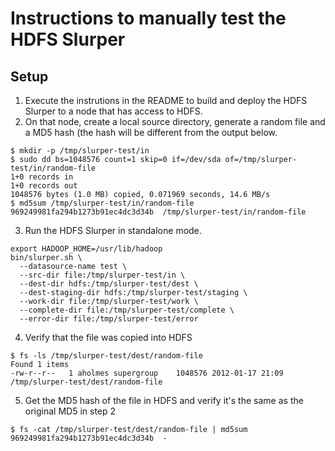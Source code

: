 Instructions to manually test the HDFS Slurper
==============================================

## Setup

1.  Execute the instrutions in the README to build and deploy the HDFS Slurper to a node that has access to HDFS.
2.  On that node, create a local source directory, generate a random file and a MD5 hash (the hash will
be different from the output below.
<pre><code>$ mkdir -p /tmp/slurper-test/in
$ sudo dd bs=1048576 count=1 skip=0 if=/dev/sda of=/tmp/slurper-test/in/random-file
1+0 records in
1+0 records out
1048576 bytes (1.0 MB) copied, 0.071969 seconds, 14.6 MB/s
$ md5sum /tmp/slurper-test/in/random-file
969249981fa294b1273b91ec4dc3d34b  /tmp/slurper-test/in/random-file
</code></pre>
3.  Run the HDFS Slurper in standalone mode.
<pre><code>export HADOOP_HOME=/usr/lib/hadoop
bin/slurper.sh \
  --datasource-name test \
  --src-dir file:/tmp/slurper-test/in \
  --dest-dir hdfs:/tmp/slurper-test/dest \
  --dest-staging-dir hdfs:/tmp/slurper-test/staging \
  --work-dir file:/tmp/slurper-test/work \
  --complete-dir file:/tmp/slurper-test/complete \
  --error-dir file:/tmp/slurper-test/error
</code></pre>
4.  Verify that the file was copied into HDFS
<pre><code>$ fs -ls /tmp/slurper-test/dest/random-file
Found 1 items
-rw-r--r--   1 aholmes supergroup    1048576 2012-01-17 21:09 /tmp/slurper-test/dest/random-file
</code></pre>
5.  Get the MD5 hash of the file in HDFS and verify it's the same as the original MD5 in step 2
<pre><code>$ fs -cat /tmp/slurper-test/dest/random-file | md5sum
969249981fa294b1273b91ec4dc3d34b  -
</code></pre>
